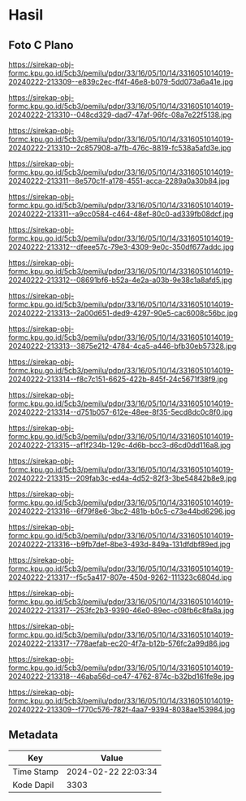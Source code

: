 # Hasil

## Foto C Plano

https://sirekap-obj-formc.kpu.go.id/5cb3/pemilu/pdpr/33/16/05/10/14/3316051014019-20240222-213309--e839c2ec-ff4f-46e8-b079-5dd073a6a41e.jpg

https://sirekap-obj-formc.kpu.go.id/5cb3/pemilu/pdpr/33/16/05/10/14/3316051014019-20240222-213310--048cd329-dad7-47af-96fc-08a7e22f5138.jpg

https://sirekap-obj-formc.kpu.go.id/5cb3/pemilu/pdpr/33/16/05/10/14/3316051014019-20240222-213310--2c857908-a7fb-476c-8819-fc538a5afd3e.jpg

https://sirekap-obj-formc.kpu.go.id/5cb3/pemilu/pdpr/33/16/05/10/14/3316051014019-20240222-213311--8e570c1f-a178-4551-acca-2289a0a30b84.jpg

https://sirekap-obj-formc.kpu.go.id/5cb3/pemilu/pdpr/33/16/05/10/14/3316051014019-20240222-213311--a9cc0584-c464-48ef-80c0-ad339fb08dcf.jpg

https://sirekap-obj-formc.kpu.go.id/5cb3/pemilu/pdpr/33/16/05/10/14/3316051014019-20240222-213312--dfeee57c-79e3-4309-9e0c-350df677addc.jpg

https://sirekap-obj-formc.kpu.go.id/5cb3/pemilu/pdpr/33/16/05/10/14/3316051014019-20240222-213312--08691bf6-b52a-4e2a-a03b-9e38c1a8afd5.jpg

https://sirekap-obj-formc.kpu.go.id/5cb3/pemilu/pdpr/33/16/05/10/14/3316051014019-20240222-213313--2a00d651-ded9-4297-90e5-cac6008c56bc.jpg

https://sirekap-obj-formc.kpu.go.id/5cb3/pemilu/pdpr/33/16/05/10/14/3316051014019-20240222-213313--3875e212-4784-4ca5-a446-bfb30eb57328.jpg

https://sirekap-obj-formc.kpu.go.id/5cb3/pemilu/pdpr/33/16/05/10/14/3316051014019-20240222-213314--f8c7c151-6625-422b-845f-24c5671f38f9.jpg

https://sirekap-obj-formc.kpu.go.id/5cb3/pemilu/pdpr/33/16/05/10/14/3316051014019-20240222-213314--d751b057-612e-48ee-8f35-5ecd8dc0c8f0.jpg

https://sirekap-obj-formc.kpu.go.id/5cb3/pemilu/pdpr/33/16/05/10/14/3316051014019-20240222-213315--af1f234b-129c-4d6b-bcc3-d6cd0dd116a8.jpg

https://sirekap-obj-formc.kpu.go.id/5cb3/pemilu/pdpr/33/16/05/10/14/3316051014019-20240222-213315--209fab3c-ed4a-4d52-82f3-3be54842b8e9.jpg

https://sirekap-obj-formc.kpu.go.id/5cb3/pemilu/pdpr/33/16/05/10/14/3316051014019-20240222-213316--6f79f8e6-3bc2-481b-b0c5-c73e44bd6296.jpg

https://sirekap-obj-formc.kpu.go.id/5cb3/pemilu/pdpr/33/16/05/10/14/3316051014019-20240222-213316--b9fb7def-8be3-493d-849a-131dfdbf89ed.jpg

https://sirekap-obj-formc.kpu.go.id/5cb3/pemilu/pdpr/33/16/05/10/14/3316051014019-20240222-213317--f5c5a417-807e-450d-9262-111323c6804d.jpg

https://sirekap-obj-formc.kpu.go.id/5cb3/pemilu/pdpr/33/16/05/10/14/3316051014019-20240222-213317--253fc2b3-9390-46e0-89ec-c08fb6c8fa8a.jpg

https://sirekap-obj-formc.kpu.go.id/5cb3/pemilu/pdpr/33/16/05/10/14/3316051014019-20240222-213317--778aefab-ec20-4f7a-b12b-576fc2a99d86.jpg

https://sirekap-obj-formc.kpu.go.id/5cb3/pemilu/pdpr/33/16/05/10/14/3316051014019-20240222-213318--46aba56d-ce47-4762-874c-b32bd161fe8e.jpg

https://sirekap-obj-formc.kpu.go.id/5cb3/pemilu/pdpr/33/16/05/10/14/3316051014019-20240222-213309--f770c576-782f-4aa7-9394-8038ae153984.jpg


## Metadata

| Key        | Value               |
| ---------- | ------------------- |
| Time Stamp | 2024-02-22 22:03:34 |
| Kode Dapil | 3303                |



